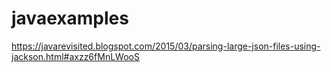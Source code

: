 # javaexamples

https://javarevisited.blogspot.com/2015/03/parsing-large-json-files-using-jackson.html#axzz6fMnLWooS
